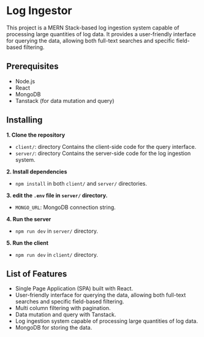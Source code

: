 # Log Ingestor

This project is a MERN Stack-based log ingestion system capable of processing large quantities of log data. It provides a user-friendly interface for querying the data, allowing both full-text searches and specific field-based filtering.

## Prerequisites

- Node.js
- React
- MongoDB
- Tanstack (for data mutation and query)

## Installing

**1. Clone the repository**

- `client/`: directory Contains the client-side code for the query interface.
- `server/`: directory Contains the server-side code for the log ingestion system.

**2. Install dependencies**

- `npm install` in both `client/` and `server/` directories.

**3. edit the `.env` file in `server/` directory.**

- `MONGO_URL`: MongoDB connection string.

**4. Run the server**

- `npm run dev` in `server/` directory.

**5. Run the client**

- `npm run dev` in `client/` directory.

## List of Features

- Single Page Application (SPA) built with React.
- User-friendly interface for querying the data, allowing both full-text searches and specific field-based filtering.
- Multi column filtering with pagination.
- Data mutation and query with Tanstack.
- Log ingestion system capable of processing large quantities of log data.
- MongoDB for storing the data.
